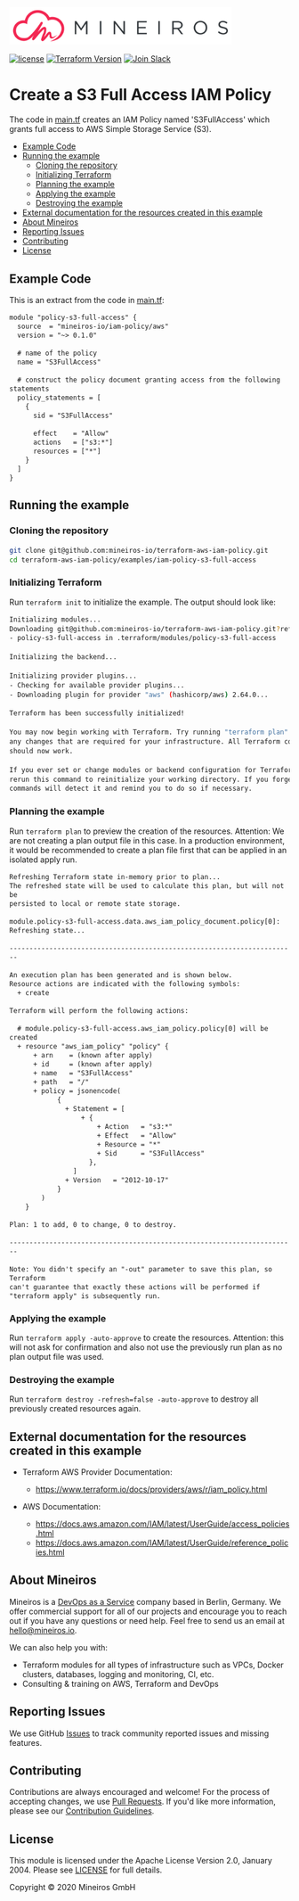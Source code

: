 [<img src="https://raw.githubusercontent.com/mineiros-io/brand/3bffd30e8bdbbde32c143e2650b2faa55f1df3ea/mineiros-primary-logo.svg" width="400"/>][homepage]

[![license][badge-license]][apache20]
[![Terraform Version][badge-terraform]][releases-terraform]
[![Join Slack][badge-slack]][slack]

# Create a S3 Full Access IAM Policy

The code in [main.tf] creates an IAM Policy named 'S3FullAccess' which grants
full access to AWS Simple Storage Service (S3).

- [Example Code](#example-code)
- [Running the example](#running-the-example)
  - [Cloning the repository](#cloning-the-repository)
  - [Initializing Terraform](#initializing-terraform)
  - [Planning the example](#planning-the-example)
  - [Applying the example](#applying-the-example)
  - [Destroying the example](#destroying-the-example)
- [External documentation for the resources created in this example](#external-documentation-for-the-resources-created-in-this-example)
- [About Mineiros](#about-mineiros)
- [Reporting Issues](#reporting-issues)
- [Contributing](#contributing)
- [License](#license)

## Example Code

This is an extract from the code in [main.tf]:

```hcl
module "policy-s3-full-access" {
  source  = "mineiros-io/iam-policy/aws"
  version = "~> 0.1.0"

  # name of the policy
  name = "S3FullAccess"

  # construct the policy document granting access from the following statements
  policy_statements = [
    {
      sid = "S3FullAccess"

      effect    = "Allow"
      actions   = ["s3:*"]
      resources = ["*"]
    }
  ]
}
```

## Running the example

### Cloning the repository

```bash
git clone git@github.com:mineiros-io/terraform-aws-iam-policy.git
cd terraform-aws-iam-policy/examples/iam-policy-s3-full-access
```

### Initializing Terraform

Run `terraform init` to initialize the example. The output should look like:

```bash
Initializing modules...
Downloading git@github.com:mineiros-io/terraform-aws-iam-policy.git?ref=v0.0.1 for policy-s3-full-access...
- policy-s3-full-access in .terraform/modules/policy-s3-full-access

Initializing the backend...

Initializing provider plugins...
- Checking for available provider plugins...
- Downloading plugin for provider "aws" (hashicorp/aws) 2.64.0...

Terraform has been successfully initialized!

You may now begin working with Terraform. Try running "terraform plan" to see
any changes that are required for your infrastructure. All Terraform commands
should now work.

If you ever set or change modules or backend configuration for Terraform,
rerun this command to reinitialize your working directory. If you forget, other
commands will detect it and remind you to do so if necessary.
```

### Planning the example

Run `terraform plan` to preview the creation of the resources.
Attention: We are not creating a plan output file in this case. In a production environment, it would be recommended to create a plan file first that can be applied in an isolated apply run.

```hcl
Refreshing Terraform state in-memory prior to plan...
The refreshed state will be used to calculate this plan, but will not be
persisted to local or remote state storage.

module.policy-s3-full-access.data.aws_iam_policy_document.policy[0]: Refreshing state...

------------------------------------------------------------------------

An execution plan has been generated and is shown below.
Resource actions are indicated with the following symbols:
  + create

Terraform will perform the following actions:

  # module.policy-s3-full-access.aws_iam_policy.policy[0] will be created
  + resource "aws_iam_policy" "policy" {
      + arn    = (known after apply)
      + id     = (known after apply)
      + name   = "S3FullAccess"
      + path   = "/"
      + policy = jsonencode(
            {
              + Statement = [
                  + {
                      + Action   = "s3:*"
                      + Effect   = "Allow"
                      + Resource = "*"
                      + Sid      = "S3FullAccess"
                    },
                ]
              + Version   = "2012-10-17"
            }
        )
    }

Plan: 1 to add, 0 to change, 0 to destroy.

------------------------------------------------------------------------

Note: You didn't specify an "-out" parameter to save this plan, so Terraform
can't guarantee that exactly these actions will be performed if
"terraform apply" is subsequently run.
```

### Applying the example

Run `terraform apply -auto-approve` to create the resources.
Attention: this will not ask for confirmation and also not use the previously
run plan as no plan output file was used.

### Destroying the example

Run `terraform destroy -refresh=false -auto-approve` to destroy all
previously created resources again.

## External documentation for the resources created in this example

- Terraform AWS Provider Documentation:
  - https://www.terraform.io/docs/providers/aws/r/iam_policy.html

- AWS Documentation:
  - https://docs.aws.amazon.com/IAM/latest/UserGuide/access_policies.html
  - https://docs.aws.amazon.com/IAM/latest/UserGuide/reference_policies.html

## About Mineiros

Mineiros is a [DevOps as a Service][homepage] company based in Berlin, Germany. We offer commercial support
for all of our projects and encourage you to reach out if you have any questions or need help.
Feel free to send us an email at [hello@mineiros.io].

We can also help you with:

- Terraform modules for all types of infrastructure such as VPCs, Docker clusters, databases, logging and monitoring, CI, etc.
- Consulting & training on AWS, Terraform and DevOps

## Reporting Issues

We use GitHub [Issues]
to track community reported issues and missing features.

## Contributing

Contributions are always encouraged and welcome! For the process of accepting changes, we use
[Pull Requests]. If you'd like more information, please
see our [Contribution Guidelines].

## License

This module is licensed under the Apache License Version 2.0, January 2004.
Please see [LICENSE] for full details.

Copyright &copy; 2020 Mineiros GmbH

<!-- References -->

[homepage]: https://mineiros.io/?ref=terraform-aws-iam-policy
[hello@mineiros.io]: mailto:hello@mineiros.io

[badge-build]: https://mineiros.semaphoreci.com/badges/terraform-aws-iam-policy/branches/master.svg?style=shields
[badge-license]: https://img.shields.io/badge/license-Apache%202.0-brightgreen.svg
[badge-terraform]: https://img.shields.io/badge/terraform-0.13%20and%200.12.20+-623CE4.svg?logo=terraform
[badge-slack]: https://img.shields.io/badge/slack-@mineiros--community-f32752.svg?logo=slack

[build-status]: https://mineiros.semaphoreci.com/projects/terraform-aws-iam-policy
[releases-github]: https://github.com/mineiros-io/terraform-aws-iam-policy/releases
[releases-terraform]: https://github.com/hashicorp/terraform/releases
[apache20]: https://opensource.org/licenses/Apache-2.0
[slack]: https://join.slack.com/t/mineiros-community/shared_invite/zt-ehidestg-aLGoIENLVs6tvwJ11w9WGg

[main.tf]: https://github.com/mineiros-io/terraform-aws-iam-policy/blob/master/examples/iam-policy-s3-full-access/main.tf

[Issues]: https://github.com/mineiros-io/terraform-aws-iam-policy/issues
[LICENSE]: https://github.com/mineiros-io/terraform-aws-iam-policy/blob/master/LICENSE
[Makefile]: https://github.com/mineiros-io/terraform-aws-iam-policy/blob/master/Makefile
[Pull Requests]: https://github.com/mineiros-io/terraform-aws-iam-policy/pulls
[Contribution Guidelines]: https://github.com/mineiros-io/terraform-aws-iam-policy/blob/master/CONTRIBUTING.md
